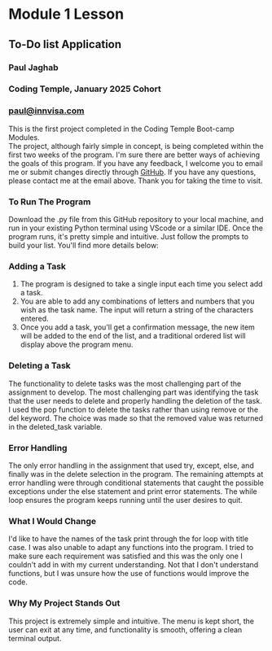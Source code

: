 # Module 1 Lesson
## To-Do list Application

### Paul Jaghab
### Coding Temple, January 2025 Cohort
### paul@innvisa.com

This is the first project completed in the Coding Temple Boot-camp Modules.  
The project, although fairly simple in concept, is being completed within the first two weeks of the program. I'm sure there are better ways of achieving the goals of this program. If you have any feedback, I welcome you to email me or submit changes directly through [GitHub](https://github.com/Vogon-P0et/module-1-project). If you have any questions, please contact me at the email above. Thank you for taking the time to visit.

### To Run The Program
Download the .py file from this GitHub repository to your local machine, and run in your existing Python terminal using VScode or a similar IDE. Once the program runs, it's pretty simple and intuitive. Just follow the prompts to build your list. You'll find more details below:

### Adding a Task
1. The program is designed to take a single input each time you select add a task.
2. You are able to add any combinations of letters and numbers that you wish as the task name. The input will return a string of the characters entered.
3. Once you add a task, you'll get a confirmation message, the new item will be added to the end of the list, and a traditional ordered list will display above the program menu. 

### Deleting a Task
The functionality to delete tasks was the most challenging part of the assignment to develop. The most challenging part was identifying the task that the user needs to delete and properly handling the deletion of the task. I used the pop function to delete the tasks rather than using remove or the del keyword. The choice was made so that the removed value was returned in the deleted_task variable. 

### Error Handling
The only error handling in the assignment that used try, except, else, and finally was in the delete selection in the program. The remaining attempts at error handling were through conditional statements that caught the possible exceptions under the else statement and print error statements. The while loop ensures the program keeps running until the user desires to quit. 

### What I Would Change
I'd like to have the names of the task print through the for loop with title case. I was also unable to adapt any functions into the program. I tried to make sure each requirement was satisfied and this was the only one I couldn't add in with my current understanding. Not that I don't understand functions, but I was unsure how the use of functions would improve the code. 


### Why My Project Stands Out
This project is extremely simple and intuitive. The menu is kept short, the user can exit at any time, and functionality is smooth, offering a clean terminal output. 

